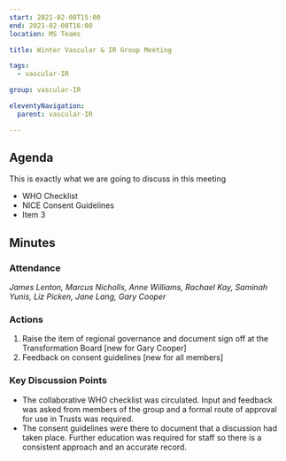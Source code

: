 ```yaml
---
start: 2021-02-08T15:00
end: 2021-02-08T16:00
location: MS Teams 

title: Winter Vascular & IR Group Meeting 

tags:
  - vascular-IR

group: vascular-IR

eleventyNavigation:
  parent: vascular-IR

---
```


## Agenda

This is exactly what we are going to discuss in this meeting

* WHO Checklist
* NICE Consent Guidelines
* Item 3

## Minutes

### Attendance
_James Lenton, Marcus Nicholls, Anne Williams, Rachael Kay, Saminah Yunis, Liz Picken, Jane Lang, Gary Cooper_
    
### Actions

1. Raise the item of regional governance and document sign off at the Transformation Board [new for Gary Cooper]
2. Feedback on consent guidelines [new for all members]
    
### Key Discussion Points

* The collaborative WHO checklist was circulated. Input and feedback was asked from members of the group and a formal route of approval for use in Trusts was required.
* The consent guidelines were there to document that a discussion had taken place. Further education was required for staff so there is a consistent approach and an accurate record.
